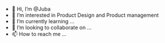 - 👋 Hi, I’m @Juba
- 👀 I’m interested in Product Design and Product management
- 🌱 I’m currently learning ...
- 💞️ I’m looking to collaborate on ...
- 📫 How to reach me ...

<!---
Jubaism/Jubaism is a ✨ special ✨ repository because its `README.md` (this file) appears on your GitHub profile.
You can click the Preview link to take a look at your changes.
--->
